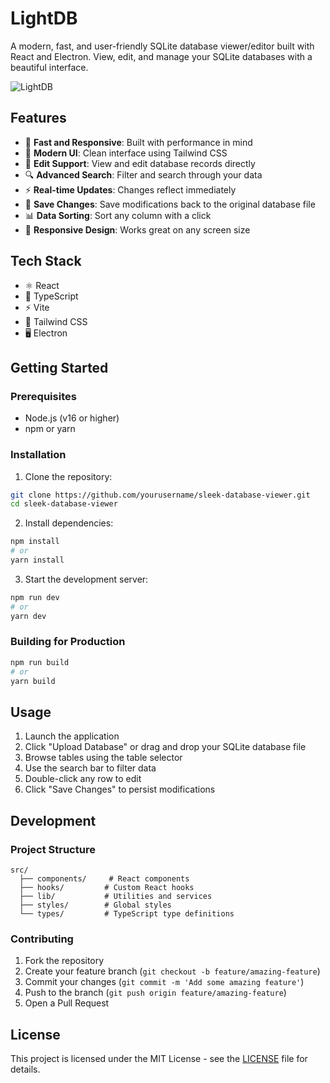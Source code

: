 # LightDB

A modern, fast, and user-friendly SQLite database viewer/editor built with React and Electron. View, edit, and manage your SQLite databases with a beautiful interface.

![LightDB](./screenshot.png)

## Features

- 🚀 **Fast and Responsive**: Built with performance in mind
- 🎨 **Modern UI**: Clean interface using Tailwind CSS
- 📝 **Edit Support**: View and edit database records directly
- 🔍 **Advanced Search**: Filter and search through your data
- ⚡ **Real-time Updates**: Changes reflect immediately
- 💾 **Save Changes**: Save modifications back to the original database file
- 📊 **Data Sorting**: Sort any column with a click
- 📱 **Responsive Design**: Works great on any screen size

## Tech Stack

- ⚛️ React
- 🔷 TypeScript
- ⚡ Vite
- 🎨 Tailwind CSS
- 🖥️ Electron

## Getting Started

### Prerequisites

- Node.js (v16 or higher)
- npm or yarn

### Installation

1. Clone the repository:
```bash
git clone https://github.com/yourusername/sleek-database-viewer.git
cd sleek-database-viewer
```

2. Install dependencies:
```bash
npm install
# or
yarn install
```

3. Start the development server:
```bash
npm run dev
# or
yarn dev
```

### Building for Production

```bash
npm run build
# or
yarn build
```

## Usage

1. Launch the application
2. Click "Upload Database" or drag and drop your SQLite database file
3. Browse tables using the table selector
4. Use the search bar to filter data
5. Double-click any row to edit
6. Click "Save Changes" to persist modifications

## Development

### Project Structure

```
src/
  ├── components/     # React components
  ├── hooks/         # Custom React hooks
  ├── lib/           # Utilities and services
  ├── styles/        # Global styles
  └── types/         # TypeScript type definitions
```

### Contributing

1. Fork the repository
2. Create your feature branch (`git checkout -b feature/amazing-feature`)
3. Commit your changes (`git commit -m 'Add some amazing feature'`)
4. Push to the branch (`git push origin feature/amazing-feature`)
5. Open a Pull Request

## License

This project is licensed under the MIT License - see the [LICENSE](LICENSE) file for details.
